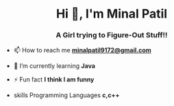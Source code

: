 
<h1 align="center">Hi 👋, I'm Minal Patil</h1>
<h3 align="center">A Girl trying to Figure-Out Stuff!!</h3>


- 📫 How to reach me **minalpatil9172@gmail.com**
- 🌱 I’m currently learning **Java**

- ⚡ Fun fact **I think I am funny**
- skills Programming Languages  **c,c++**






